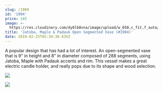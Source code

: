 ```yaml
---
slug: /1904
id: '1904'
price: 145
image: >-
  https://res.cloudinary.com/dy6lb8vna/image/upload/w_650,c_fit,f_auto/v1551062208/GB%20Bowlworks%20Gallery/1904a.jpg
title: 'Jatoba, Maple & Padauk Open Segmented Vase (#1904)'
date: 2019-02-25T02:34:30.635Z
---
```

A popular design that has had a lot of interest.  An open-segmented vase that is 9" in height and 8" in diameter composed of 288 segments, using Jatoba, Maple with Padauk accents and rim.  This vessel makes a great electric candle holder, and really pops due to its shape and wood selection.

![](https://res.cloudinary.com/dy6lb8vna/image/upload/w_350,c_fit,f_auto/v1/GB%20Bowlworks%20Gallery/IMG_3598.jpg)

![](https://res.cloudinary.com/dy6lb8vna/image/upload/w_350,c_fit,f_auto/v1551062477/GB%20Bowlworks%20Gallery/IMG_3615.jpg)
